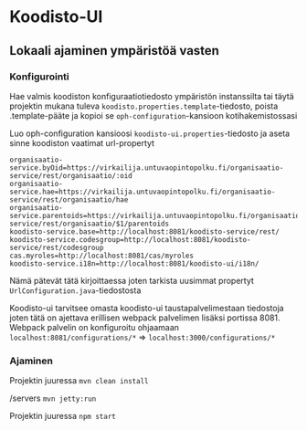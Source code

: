 # Koodisto-UI

## Lokaali ajaminen ympäristöä vasten
### Konfigurointi
Hae valmis koodiston konfiguraatiotiedosto ympäristön instanssilta tai täytä projektin mukana tuleva `koodisto.properties.template`-tiedosto, poista .template-pääte ja kopioi se `oph-configuration`-kansioon kotihakemistossasi

Luo oph-configuration kansioosi `koodisto-ui.properties`-tiedosto ja aseta sinne koodiston vaatimat url-propertyt

    organisaatio-service.byOid=https://virkailija.untuvaopintopolku.fi/organisaatio-service/rest/organisaatio/:oid
    organisaatio-service.hae=https://virkailija.untuvaopintopolku.fi/organisaatio-service/rest/organisaatio/hae
    organisaatio-service.parentoids=https://virkailija.untuvaopintopolku.fi/organisaatio-service/rest/organisaatio/$1/parentoids
    koodisto-service.base=http://localhost:8081/koodisto-service/rest/
    koodisto-service.codesgroup=http://localhost:8081/koodisto-service/rest/codesgroup
    cas.myroles=http://localhost:8081/cas/myroles
    koodisto-service.i18n=http://localhost:8081/koodisto-ui/i18n/
Nämä pätevät tätä kirjoittaessa joten tarkista uusimmat propertyt `UrlConfiguration.java`-tiedostosta

Koodisto-ui tarvitsee omasta koodisto-ui taustapalvelimestaan tiedostoja joten tätä on ajettava erillisen webpack palvelimen lisäksi portissa 8081. Webpack palvelin on konfiguroitu ohjaamaan `localhost:8081/configurations/*` => `localhost:3000/configurations/*` 

### Ajaminen
Projektin juuressa `mvn clean install`

/servers `mvn jetty:run`

Projektin juuressa `npm start`
